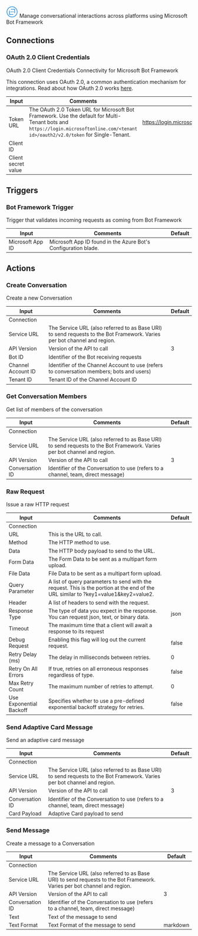 ![Microsoft Bot Framework](./assets/ms-bot-framework.png#connector-icon)
Manage conversational interactions across platforms using Microsoft Bot Framework

## Connections

### OAuth 2.0 Client Credentials

OAuth 2.0 Client Credentials Connectivity for Microsoft Bot Framework

This connection uses OAuth 2.0, a common authentication mechanism for integrations.
Read about how OAuth 2.0 works [here](../oauth2.md).

| Input               | Comments                                                                                                                                                                            | Default                                                              |
| ------------------- | ----------------------------------------------------------------------------------------------------------------------------------------------------------------------------------- | -------------------------------------------------------------------- |
| Token URL           | The OAuth 2.0 Token URL for Microsoft Bot Framework. Use the default for Multi-Tenant bots and `https://login.microsoftonline.com/<tenant id>/oauth2/v2.0/token` for Single-Tenant. | https://login.microsoftonline.com/botframework.com/oauth2/v2.0/token |
| Client ID           |                                                                                                                                                                                     |                                                                      |
| Client secret value |                                                                                                                                                                                     |                                                                      |

## Triggers

### Bot Framework Trigger

Trigger that validates incoming requests as coming from Bot Framework

| Input            | Comments                                                       | Default |
| ---------------- | -------------------------------------------------------------- | ------- |
| Microsoft App ID | Microsoft App ID found in the Azure Bot's Configuration blade. |         |

## Actions

### Create Conversation

Create a new Conversation

| Input              | Comments                                                                                                                 | Default |
| ------------------ | ------------------------------------------------------------------------------------------------------------------------ | ------- |
| Connection         |                                                                                                                          |         |
| Service URL        | The Service URL (also referred to as Base URI) to send requests to the Bot Framework. Varies per bot channel and region. |         |
| API Version        | Version of the API to call                                                                                               | 3       |
| Bot ID             | Identifier of the Bot receiving requests                                                                                 |         |
| Channel Account ID | Identifier of the Channel Account to use (refers to conversation members; bots and users)                                |         |
| Tenant ID          | Tenant ID of the Channel Account ID                                                                                      |         |

### Get Conversation Members

Get list of members of the conversation

| Input           | Comments                                                                                                                 | Default |
| --------------- | ------------------------------------------------------------------------------------------------------------------------ | ------- |
| Connection      |                                                                                                                          |         |
| Service URL     | The Service URL (also referred to as Base URI) to send requests to the Bot Framework. Varies per bot channel and region. |         |
| API Version     | Version of the API to call                                                                                               | 3       |
| Conversation ID | Identifier of the Conversation to use (refers to a channel, team, direct message)                                        |         |

### Raw Request

Issue a raw HTTP request

| Input                   | Comments                                                                                                                            | Default |
| ----------------------- | ----------------------------------------------------------------------------------------------------------------------------------- | ------- |
| Connection              |                                                                                                                                     |         |
| URL                     | This is the URL to call.                                                                                                            |         |
| Method                  | The HTTP method to use.                                                                                                             |         |
| Data                    | The HTTP body payload to send to the URL.                                                                                           |         |
| Form Data               | The Form Data to be sent as a multipart form upload.                                                                                |         |
| File Data               | File Data to be sent as a multipart form upload.                                                                                    |         |
| Query Parameter         | A list of query parameters to send with the request. This is the portion at the end of the URL similar to ?key1=value1&key2=value2. |         |
| Header                  | A list of headers to send with the request.                                                                                         |         |
| Response Type           | The type of data you expect in the response. You can request json, text, or binary data.                                            | json    |
| Timeout                 | The maximum time that a client will await a response to its request                                                                 |         |
| Debug Request           | Enabling this flag will log out the current request.                                                                                | false   |
| Retry Delay (ms)        | The delay in milliseconds between retries.                                                                                          | 0       |
| Retry On All Errors     | If true, retries on all erroneous responses regardless of type.                                                                     | false   |
| Max Retry Count         | The maximum number of retries to attempt.                                                                                           | 0       |
| Use Exponential Backoff | Specifies whether to use a pre-defined exponential backoff strategy for retries.                                                    | false   |

### Send Adaptive Card Message

Send an adaptive card message

| Input           | Comments                                                                                                                 | Default |
| --------------- | ------------------------------------------------------------------------------------------------------------------------ | ------- |
| Connection      |                                                                                                                          |         |
| Service URL     | The Service URL (also referred to as Base URI) to send requests to the Bot Framework. Varies per bot channel and region. |         |
| API Version     | Version of the API to call                                                                                               | 3       |
| Conversation ID | Identifier of the Conversation to use (refers to a channel, team, direct message)                                        |         |
| Card Payload    | Adaptive Card payload to send                                                                                            |         |

### Send Message

Create a message to a Conversation

| Input           | Comments                                                                                                                 | Default  |
| --------------- | ------------------------------------------------------------------------------------------------------------------------ | -------- |
| Connection      |                                                                                                                          |          |
| Service URL     | The Service URL (also referred to as Base URI) to send requests to the Bot Framework. Varies per bot channel and region. |          |
| API Version     | Version of the API to call                                                                                               | 3        |
| Conversation ID | Identifier of the Conversation to use (refers to a channel, team, direct message)                                        |          |
| Text            | Text of the message to send                                                                                              |          |
| Text Format     | Text Format of the message to send                                                                                       | markdown |
